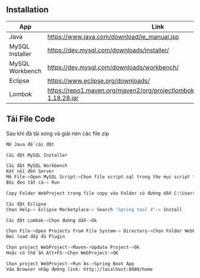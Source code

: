 ## Installation


| App | Link |
| ------ | ------ |
| Java | https://www.java.com/download/ie_manual.jsp|
| MySQL Installer| https://dev.mysql.com/downloads/installer/ |
| MySQL Workbench | https://dev.mysql.com/downloads/workbench/ |
| Eclipse | https://www.eclipse.org/downloads/ |
| Lombok | https://repo1.maven.org/maven2/org/projectlombok/lombok/1.18.28/lombok-1.18.28.jar |
## Tải File Code
Sau khi đã tải xong và giải nén các file zip

```sh
Mở Java để cài đặt
```

```sh
Cài đặt MySQL Installer 
```

```sh
Cài đặt MySQL Workbench
Kết nối đến Server
Mở File->Open MySQL Script->Chọn file script.sql trong thư mục script trong file code
Bôi đen tất cả-> Run
```

```sh
Copy Folder WebProject trong file copy vào Folder có đường dẫn C:\Users\{ten}\eclipse-workspace
```

```sh
Cài đặt Eclipse 
Chọn Help-> Eclipse Marketplace-> Search "Spring tool 4"-> Install
```

```sh
Cài đặt Lombok->Chọn đường dẫn->Ok
```

```sh
Chọn File->Open Projects From File System-> Directory->Chọn Folder WebProject tại C:\Users\{ten}\eclipse-workspace
Đợi load đầy đủ Plugin
```

```sh
Chọn project WebProject->Maven->Update Project->Ok
Hoặc có thể ấn Alt+F5->Chọn WebProject->OK
```

```sh
Chọn project WebProject->Run As->Spring Boot App
Vào Browser nhập đường link: http://localhost:8080/home
```